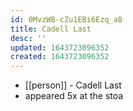 ```yaml
---
id: 0MvzWB-cZu1EBi6Ezq_a8
title: Cadell Last
desc: ''
updated: 1643723096352
created: 1643723096352
---
```



- [[person]] - Cadell Last
- appeared 5x at the stoa

